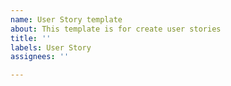 ```yaml
---
name: User Story template
about: This template is for create user stories
title: ''
labels: User Story
assignees: ''

---
```



